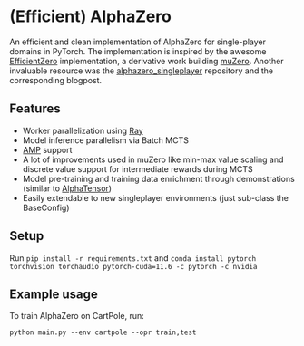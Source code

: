 # (Efficient) AlphaZero
An efficient and clean implementation of AlphaZero for single-player domains in PyTorch. The implementation is inspired by the awesome [EfficientZero](https://github.com/YeWR/EfficientZero) implementation, a derivative work building [muZero](https://arxiv.org/abs/1911.08265). Another invaluable resource was the [alphazero_singleplayer](https://github.com/tmoer/alphazero_singleplayer) repository and the corresponding blogpost.


## Features
- Worker parallelization using [Ray](https://www.ray.io/)
- Model inference parallelism via Batch MCTS
- [AMP](https://developer.nvidia.com/automatic-mixed-precision) support
- A lot of improvements used in muZero like min-max value scaling and discrete value support for intermediate rewards during MCTS
- Model pre-training and training data enrichment through demonstrations (similar to [AlphaTensor](https://www.deepmind.com/blog/discovering-novel-algorithms-with-alphatensor))
- Easily extendable to new singleplayer environments (just sub-class the BaseConfig)

## Setup
Run
```pip install -r requirements.txt```
and
```conda install pytorch torchvision torchaudio pytorch-cuda=11.6 -c pytorch -c nvidia```

## Example usage
To train AlphaZero on CartPole, run:

```
python main.py --env cartpole --opr train,test
```
